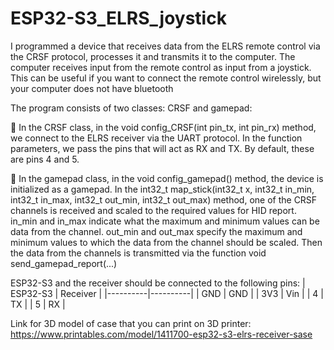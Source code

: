 # ESP32-S3_ELRS_joystick

I programmed a device that receives data from the ELRS remote control via the CRSF protocol, processes it and transmits it to the computer. The computer receives input from the remote control as input from a joystick. This can be useful if you want to connect the remote control wirelessly, but your computer does not have bluetooth


The program consists of two classes: CRSF and gamepad:

🔹 In the CRSF class, in the void config_CRSF(int pin_tx, int pin_rx) method, we connect to the ELRS receiver via the UART protocol. In the function parameters, we pass the pins that will act as RX and TX. By default, these are pins 4 and 5.

🔹 In the gamepad class, in the void config_gamepad() method, the device is initialized as a gamepad. In the int32_t map_stick(int32_t x, int32_t in_min, int32_t in_max, int32_t out_min, int32_t out_max) method, one of the CRSF channels is received and scaled to the required values ​​​​for HID report. in_min and in_max indicate what the maximum and minimum values ​​​​can be data from the channel. out_min and out_max specify the maximum and minimum values ​​to which the data from the channel should be scaled.
Then the data from the channels is transmitted via the function void send_gamepad_report(...)



ESP32-S3 and the receiver should be connected to the following pins:
| ESP32-S3 | Receiver |
|----------|----------|
| GND      | GND      |
| 3V3      | Vin      |
| 4        | TX       |
| 5        | RX       |



Link for 3D model of case that you can print on 3D printer:
https://www.printables.com/model/1411700-esp32-s3-elrs-receiver-sase

